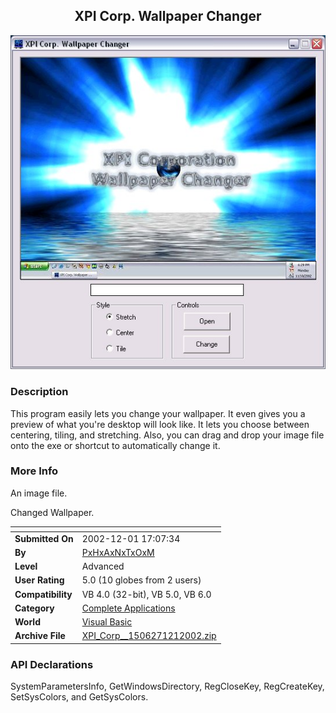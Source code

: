 ﻿<div align="center">

## XPI Corp\. Wallpaper Changer

<img src="PIC20021211819277119.jpg">
</div>

### Description

This program easily lets you change your wallpaper. It even gives you a preview of what you're desktop will look like. It lets you choose between centering, tiling, and stretching. Also, you can drag and drop your image file onto the exe or shortcut to automatically change it.
 
### More Info
 
An image file.

Changed Wallpaper.


<span>             |<span>
---                |---
**Submitted On**   |2002-12-01 17:07:34
**By**             |[PxHxAxNxTxOxM](https://github.com/Planet-Source-Code/PSCIndex/blob/master/ByAuthor/pxhxaxnxtxoxm.md)
**Level**          |Advanced
**User Rating**    |5.0 (10 globes from 2 users)
**Compatibility**  |VB 4\.0 \(32\-bit\), VB 5\.0, VB 6\.0
**Category**       |[Complete Applications](https://github.com/Planet-Source-Code/PSCIndex/blob/master/ByCategory/complete-applications__1-27.md)
**World**          |[Visual Basic](https://github.com/Planet-Source-Code/PSCIndex/blob/master/ByWorld/visual-basic.md)
**Archive File**   |[XPI\_Corp\_\_1506271212002\.zip](https://github.com/Planet-Source-Code/pxhxaxnxtxoxm-xpi-corp-wallpaper-changer__1-41205/archive/master.zip)

### API Declarations

SystemParametersInfo, GetWindowsDirectory, RegCloseKey, RegCreateKey, SetSysColors, and GetSysColors.





